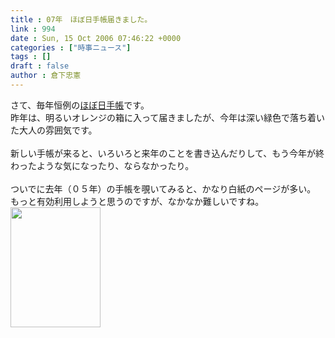 ```yaml
---
title : 07年　ほぼ日手帳届きました。
link : 994
date : Sun, 15 Oct 2006 07:46:22 +0000
categories : ["時事ニュース"]
tags : []
draft : false
author : 倉下忠憲
---
```


さて、毎年恒例の<A HREF="http://www.1101.com/store/techo/index.html" TARGET="_blank">ほぼ日手帳</A>です。<BR>昨年は、明るいオレンジの箱に入って届きましたが、今年は深い緑色で落ち着いた大人の雰囲気です。<BR><BR>新しい手帳が来ると、いろいろと来年のことを書き込んだりして、もう今年が終わったような気になったり、ならなかったり。<BR><BR>ついでに去年（０５年）の手帳を覗いてみると、かなり白紙のページが多い。<BR>もっと有効利用しようと思うのですが、なかなか難しいですね。<br><img src="/7000/u6947/1000/FI2616640_1E.JPG" width="144" height="192"><br><br>
